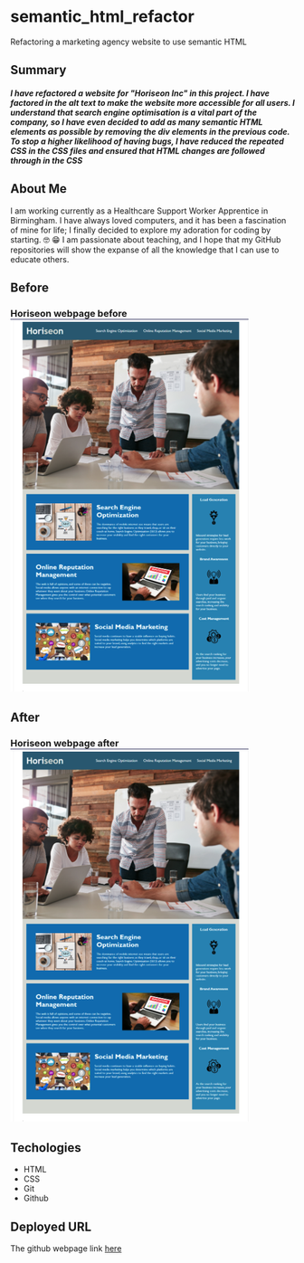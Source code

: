 # semantic_html_refactor
Refactoring a marketing agency website to use semantic HTML


## Summary 
##### I have refactored a website for "Horiseon Inc" in this project. I have factored in the alt text to make the website more accessible for all users. I understand that search engine optimisation is a vital part of the company, so I have even decided to add as many semantic HTML elements as possible by removing the div elements in the previous code. To stop a higher likelihood of having bugs, I have reduced the repeated CSS in the CSS files and ensured that HTML changes are followed through in the CSS

## About Me 
I am working currently as a Healthcare Support Worker Apprentice in Birmingham. I have always loved computers, and it has been a fascination of mine for life; I 
finally decided to explore my adoration for coding by starting. :nerd_face: :grin: I am passionate about teaching, and I hope that my GitHub repositories will show the expanse of all the knowledge that I  can use to educate others.


## Before 
### Horiseon webpage before ![ Horiseon webpage before](/assets/images/screenshots/beforewebsite.png "before")

## After 
### Horiseon webpage after![ Horiseon webpage after](/assets/images/screenshots/afterwebsite.png "after")

## Techologies 
- HTML
- CSS
- Git 
- Github

## Deployed URL

The github webpage link [here](https://winner-am1.github.io/semantic_html_refactor/)








